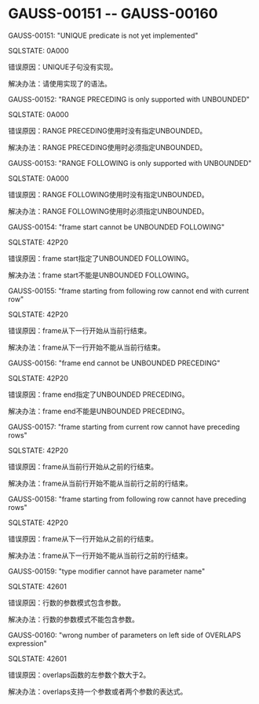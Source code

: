 # GAUSS-00151 -- GAUSS-00160<a name="ZH-CN_TOPIC_0302073663"></a>

GAUSS-00151: "UNIQUE predicate is not yet implemented"

SQLSTATE: 0A000

错误原因：UNIQUE子句没有实现。

解决办法：请使用实现了的语法。

GAUSS-00152: "RANGE PRECEDING is only supported with UNBOUNDED"

SQLSTATE: 0A000

错误原因：RANGE PRECEDING使用时没有指定UNBOUNDED。

解决办法：RANGE PRECEDING使用时必须指定UNBOUNDED。

GAUSS-00153: "RANGE FOLLOWING is only supported with UNBOUNDED"

SQLSTATE: 0A000

错误原因：RANGE FOLLOWING使用时没有指定UNBOUNDED。

解决办法：RANGE FOLLOWING使用时必须指定UNBOUNDED。

GAUSS-00154: "frame start cannot be UNBOUNDED FOLLOWING"

SQLSTATE: 42P20

错误原因：frame start指定了UNBOUNDED FOLLOWING。

解决办法：frame start不能是UNBOUNDED FOLLOWING。

GAUSS-00155: "frame starting from following row cannot end with current row"

SQLSTATE: 42P20

错误原因：frame从下一行开始从当前行结束。

解决办法：frame从下一行开始不能从当前行结束。

GAUSS-00156: "frame end cannot be UNBOUNDED PRECEDING"

SQLSTATE: 42P20

错误原因：frame end指定了UNBOUNDED PRECEDING。

解决办法：frame end不能是UNBOUNDED PRECEDING。

GAUSS-00157: "frame starting from current row cannot have preceding rows"

SQLSTATE: 42P20

错误原因：frame从当前行开始从之前的行结束。

解决办法：frame从当前行开始不能从当前行之前的行结束。

GAUSS-00158: "frame starting from following row cannot have preceding rows"

SQLSTATE: 42P20

错误原因：frame从下一行开始从之前的行结束。

解决办法：frame从下一行开始不能从当前行之前的行结束。

GAUSS-00159: "type modifier cannot have parameter name"

SQLSTATE: 42601

错误原因：行数的参数模式包含参数。

解决办法：行数的参数模式不能包含参数。

GAUSS-00160: "wrong number of parameters on left side of OVERLAPS expression"

SQLSTATE: 42601

错误原因：overlaps函数的左参数个数大于2。

解决办法：overlaps支持一个参数或者两个参数的表达式。

